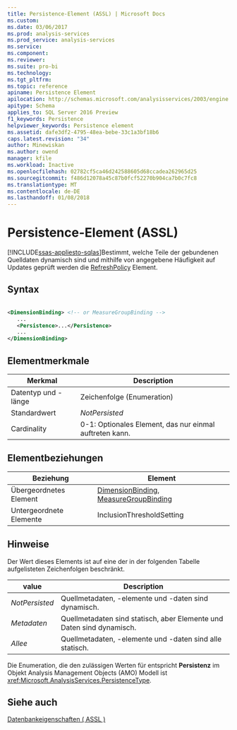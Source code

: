 ```yaml
---
title: Persistence-Element (ASSL) | Microsoft Docs
ms.custom: 
ms.date: 03/06/2017
ms.prod: analysis-services
ms.prod_service: analysis-services
ms.service: 
ms.component: 
ms.reviewer: 
ms.suite: pro-bi
ms.technology: 
ms.tgt_pltfrm: 
ms.topic: reference
apiname: Persistence Element
apilocation: http://schemas.microsoft.com/analysisservices/2003/engine
apitype: Schema
applies_to: SQL Server 2016 Preview
f1_keywords: Persistence
helpviewer_keywords: Persistence element
ms.assetid: dafe3df2-4795-48ea-bebe-33c1a3bf18b6
caps.latest.revision: "34"
author: Minewiskan
ms.author: owend
manager: kfile
ms.workload: Inactive
ms.openlocfilehash: 02782cf5ca46d242588605d68ccadea262965d25
ms.sourcegitcommit: f486d12078a45c87b0fcf52270b904ca7b0c7fc8
ms.translationtype: MT
ms.contentlocale: de-DE
ms.lasthandoff: 01/08/2018
---
```

# <a name="persistence-element-assl"></a>Persistence-Element (ASSL)
[!INCLUDE[ssas-appliesto-sqlas](../../../includes/ssas-appliesto-sqlas.md)]Bestimmt, welche Teile der gebundenen Quelldaten dynamisch sind und mithilfe von angegebene Häufigkeit auf Updates geprüft werden die [RefreshPolicy](../../../analysis-services/scripting/properties/refreshpolicy-element-assl.md) Element.  
  
## <a name="syntax"></a>Syntax  
  
```xml  
  
<DimensionBinding> <!-- or MeasureGroupBinding -->  
   ...  
   <Persistence>...</Persistence>  
   ...  
</DimensionBinding>  
```  
  
## <a name="element-characteristics"></a>Elementmerkmale  
  
|Merkmal|Description|  
|--------------------|-----------------|  
|Datentyp und -länge|Zeichenfolge (Enumeration)|  
|Standardwert|*NotPersisted*|  
|Cardinality|0-1: Optionales Element, das nur einmal auftreten kann.|  
  
## <a name="element-relationships"></a>Elementbeziehungen  
  
|Beziehung|Element|  
|------------------|-------------|  
|Übergeordnetes Element|[DimensionBinding](../../../analysis-services/scripting/data-type/dimensionbinding-data-type-assl.md), [MeasureGroupBinding](../../../analysis-services/scripting/data-type/measuregroupbinding-data-type-assl.md)|  
|Untergeordnete Elemente|InclusionThresholdSetting|  
  
## <a name="remarks"></a>Hinweise  
 Der Wert dieses Elements ist auf eine der in der folgenden Tabelle aufgelisteten Zeichenfolgen beschränkt.  
  
|value|Description|  
|-----------|-----------------|  
|*NotPersisted*|Quellmetadaten, -elemente und -daten sind dynamisch.|  
|*Metadaten*|Quellmetadaten sind statisch, aber Elemente und Daten sind dynamisch.|  
|*Allee*|Quellmetadaten, -elemente und -daten sind alle statisch.|  
  
 Die Enumeration, die den zulässigen Werten für entspricht **Persistenz** im Objekt Analysis Management Objects (AMO) Modell ist <xref:Microsoft.AnalysisServices.PersistenceType>.  
  
## <a name="see-also"></a>Siehe auch  
 [Datenbankeigenschaften &#40; ASSL &#41;](../../../analysis-services/scripting/properties/properties-assl.md)  
  
  
